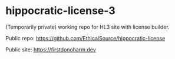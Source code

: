 # hippocratic-license-3
(Temporarily private) working repo for HL3 site with license builder.

Public repo: https://github.com/EthicalSource/hippocratic-license

Public site: https://firstdonoharm.dev
